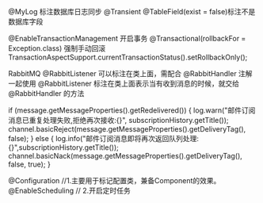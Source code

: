 @MyLog  标注数据库日志同步
@Transient 
@TableField(exist = false)标注不是数据库字段


@EnableTransactionManagement 开启事务
@Transactional(rollbackFor = Exception.class)
强制手动回滚TransactionAspectSupport.currentTransactionStatus().setRollbackOnly();

RabbitMQ
@RabbitListener 可以标注在类上面，需配合 @RabbitHandler 注解一起使用
@RabbitListener 标注在类上面表示当有收到消息的时候，就交给 @RabbitHandler 的方法

if (message.getMessageProperties().getRedelivered()) {
     log.warn("邮件订阅消息已重复处理失败,拒绝再次接收:{}", subscriptionHistory.getTitle());           channel.basicReject(message.getMessageProperties().getDeliveryTag(), false);
} else {
     log.info("邮件订阅消息即将再次返回队列处理:{}",subscriptionHistory.getTitle());
     channel.basicNack(message.getMessageProperties().getDeliveryTag(), false, true);
}


@Configuration      //1.主要用于标记配置类，兼备Component的效果。
@EnableScheduling   // 2.开启定时任务
